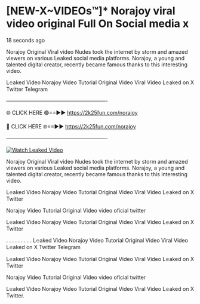 # [NEW-X~VIDEOs™]* Norajoy viral video original Full On Social media x

18 seconds ago

Norajoy Original Viral video Nudes took the internet by storm and amazed viewers on various Leaked social media platforms. Norajoy, a young and talented digital creator, recently became famous thanks to this interesting video.

L𝚎aked Video Norajoy Video Tutorial Original Video Viral Video L𝚎aked on X Twitter Telegram

———————————————————-

🌐 CLICK HERE 🟢==►► https://2k25fun.com/norajoy

🔴 CLICK HERE 🌐==►► https://2k25fun.com/norajoy

———————————————————-

[![Watch Leaked Video](https://miro.medium.com/v2/resize:fit:828/format:webp/1*cilzJN44JGOrTw9NJCrNHA.gif "Watch Leaked Video")](https://2k25fun.com/norajoy)

Norajoy Original Viral video Nudes took the internet by storm and amazed viewers on various Leaked social media platforms. Norajoy, a young and talented digital creator, recently became famous thanks to this interesting video.

L𝚎aked Video Norajoy Video Tutorial Original Video Viral Video L𝚎aked on X Twitter

Norajoy Video Tutorial Original Video video oficial twitter

L𝚎aked Video Norajoy Video Tutorial Original Video Viral Video L𝚎aked on X Twitter

. . . . . . . . . L𝚎aked Video Norajoy Video Tutorial Original Video Viral Video L𝚎aked on X Twitter Telegram

L𝚎aked Video Norajoy Video Tutorial Original Video Viral Video L𝚎aked on X Twitter

Norajoy Video Tutorial Original Video video oficial twitter

L𝚎aked Video Norajoy Video Tutorial Original Video Viral Video L𝚎aked on X Twitter.